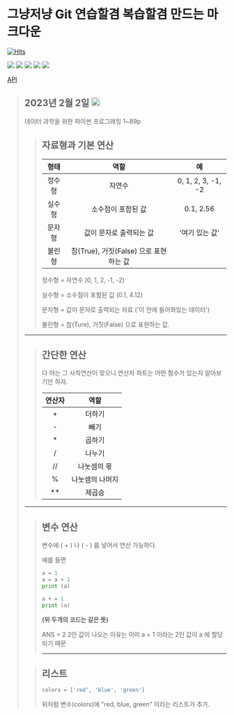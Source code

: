 
# 그냥저냥 Git 연습할겸 복습할겸 만드는 마크다운

[![Hits](https://hits.seeyoufarm.com/api/count/incr/badge.svg?url=https%3A%2F%2Fgithub.com%2FSHINSUNGH%2FPython_for_study&count_bg=%23255694&title_bg=%23555555&icon=python.svg&icon_color=%23479768&title=Welcome_for_students&edge_flat=false)](https://hits.seeyoufarm.com)





<img src="https://img.shields.io/badge/PyTorch-EE4C2C?style=for-the-badge&logo=PyTorch&logoColor=white">       <img src="https://img.shields.io/badge/Python-3776AB?style=for-the-badge&logo=Python&logoColor=white">       <img src="https://img.shields.io/badge/mysql-4479A1?style=for-the-badge&logo=mysql&logoColor=white">       <img src="https://img.shields.io/badge/github-181717?style=for-the-badge&logo=github&logoColor=white">       <img src="https://img.shields.io/badge/git-F05032?style=for-the-badge&logo=git&logoColor=white">

[API](https://docs.python.org/ko/3.9/library/index.html)


>## 2023년 2월 2일  <img src="https://user-images.githubusercontent.com/123719167/216298746-85f9442b-f58e-4327-ae90-52c34d78dd6b.png" width="20" height="20"/>
>
> 데이터 과학을 위한 파이썬 프로그래밍 1~89p  
>
>   > ## 자료형과 기본 연산
>   >
>   >|형태|역할|예|
>   >|:----:|:------------:|:-------:|
>   >|정수형|자연수|0, 1, 2, 3, -1, -2|
>   >|실수형|소수점이 포함된 값|0.1, 2.56|
>   >|문자형|값이 문자로 출력되는 값|'여기 있는 값'|
>   >|불린형|참(True), 거짓(False) 으로 표현하는 값||
>   >
>   > 정수형 = 자연수 (0, 1, 2, -1, -2)
>   > 
>   > 실수형 = 소수점이 포함된 값 (0.1, 4.12)
>   >  
>   > 문자형 = 값이 문자로 출력되는 자료 ('이 안에 들어와있는 데이터')
>   > 
>   > 불린형 = 참(Ture), 거짓(False) 으로 표현하는 값.
>
>    ***
>
>   > ## 간단한 연산
>   >
>   >  다 아는 그 사칙연산이 맞으니
>   >  연산자 파트는 어떤 함수가 있는지 알아보기만 하자.
>   >
>   >  |연산자|역할|
>   >  |:----:|:-------:|
>   >  |+|더하기|
>   >  |-|빼기|
>   >  |*|곱하기|
>   >  |/|나누기|
>   >  |//|나눗셈의 몫|
>   >  |%|나눗셈의 나머지|
>   >  |**|제곱승|
>   > 
>
>   ***
>
>   > ## 변수 연산
>   >
>   >  변수에 ( + ) 나 ( - ) 를 넣어서 연산 가능하다.
>   >
>   >  예를 들면
>   >
>   >```python
>   >a = 1
>   >a = a + 1
>   >print (a)
>   >```
>   >
>   >```python
>   >a + = 1
>   >print (a)
>   >```
>   > **(위 두개의 코드는 같은 뜻)**
>   >
>   > ANS = 2
>   >  2인 값이 나오는 이유는
>   >  이미 a + 1 이라는 2인 값이 a 에 할당되기 때문
>   > *** 
>
>   > ## 리스트
>   > ```python
>   > colors = ['red', 'blue', 'green']
>   > 
>   > ```
>   > 위처럼 변수(colors)에 "red, blue, green" 이라는 리스트가 추가.
>   > 